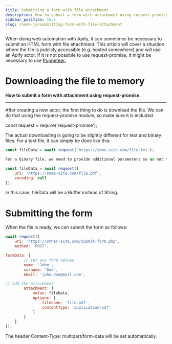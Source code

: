 ```yaml
---
title: Submitting a form with file attachment
description: How to submit a form with attachment using request-promise.
sidebar_position: 15.5
slug: /node-js/submitting-form-with-file-attachment
---
```


When doing web automation with Apify, it can sometimes be necessary to submit an HTML form with file attachment. This article will cover a situation where the file is publicly accessible (e.g. hosted somewhere) and will use an Apify actor. If it is not possible to use request-promise, it might be necessary to use [Puppeteer.](http://kb.apify.com/actor/submitting-a-form-with-file-attachment-using-puppeteer)

# Downloading the file to memory

**How to submit a form with attachment using request-promise.**

---

After creating a new actor, the first thing to do is download the file. We can do that using the request-promise module, so make sure it is included.

const request = require('request-promise');

The actual downloading is going to be slightly different for text and binary files. For a text file, it can simply be done like this:

```js
const fileData = await request('https://some-site.com/file.txt');

For a binary file, we need to provide additional parameters so as not to interpret it as text:

const fileData = await request({
    uri: 'https://some-site.com/file.pdf',
    encoding: null
});
```

In this case, fileData will be a Buffer instead of String.

# Submitting the form

When the file is ready, we can submit the form as follows:

```js
await request({
    uri: 'https://other-site.com/submit-form.php',
    method: 'POST',

formData: {
        // set any form values
        name: 'John',
        surname: 'Doe',
        email: 'john.doe@mail.com',

// add the attachment
        attachment: {
            value: fileData,
            options: {
                filename: 'file.pdf',
                contentType: 'application/pdf'
            }
        }
    }
});
```

The header Content-Type: multipart/form-data will be set automatically.
